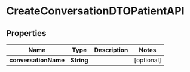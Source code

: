 

# CreateConversationDTOPatientAPI


## Properties

| Name | Type | Description | Notes |
|------------ | ------------- | ------------- | -------------|
|**conversationName** | **String** |  |  [optional] |



